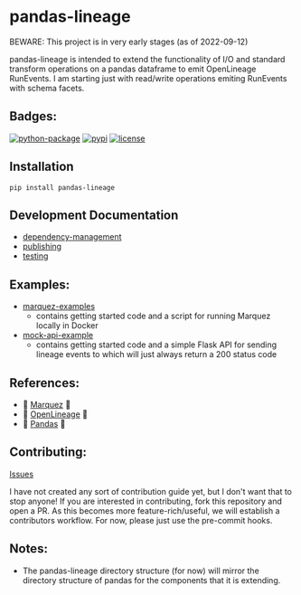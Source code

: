 # pandas-lineage
BEWARE: This project is in very early stages (as of 2022-09-12)

pandas-lineage is intended to extend the functionality of I/O and standard transform operations on a pandas dataframe to emit OpenLineage RunEvents. I am starting just with read/write operations emiting RunEvents with schema facets.

## Badges:
[![python-package](https://github.com/gage-russell/pandas-lineage/actions/workflows/python-package.yml/badge.svg)](https://github.com/gage-russell/pandas-lineage/actions/workflows/python-package.yml)
[![pypi](https://img.shields.io/pypi/v/pandas-lineage)](https://pypi.org/project/pandas-lineage/)
[![license](https://img.shields.io/badge/license-Apache_2.0-blue.svg)](https://raw.githubusercontent.com/gage-russell/pandas-lineage/main/LICENSE)

## Installation
`pip install pandas-lineage`

## Development Documentation
* [dependency-management](docs/dependency-management.md)
* [publishing](docs/publishing.md)
* [testing](docs/testing.md)

## Examples:
* [marquez-examples](examples/marquez-example/)
  * contains getting started code and a script for running Marquez locally in Docker
* [mock-api-example](examples/mock-api-example)
  * contains getting started code and a simple Flask API for sending lineage events to which will just always return a 200 status code

## References:
* :green_heart: [Marquez](https://github.com/MarquezProject/marquez) :green_heart:
* :green_heart: [OpenLineage](https://github.com/OpenLineage/OpenLineage) :green_heart:
* :green_heart: [Pandas](https://github.com/pandas-dev/pandas) :green_heart:

## Contributing:
[Issues](https://github.com/gage-russell/pandas-lineage/issues)

I have not created any sort of contribution guide yet, but I don't want that to stop anyone!
If you are interested in contributing, fork this repository and open a PR. As this becomes more feature-rich/useful, we will establish a contributors workflow. For now, please just use the pre-commit hooks.

## Notes:
* The pandas-lineage directory structure (for now) will mirror the directory structure of pandas for the components that it is extending.
